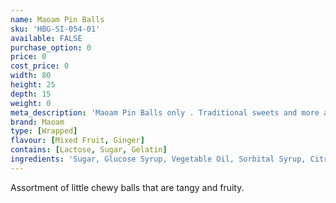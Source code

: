 ```yaml
---
name: Maoam Pin Balls
sku: 'HBG-SI-054-01'
available: FALSE
purchase_option: 0
price: 0
cost_price: 0
width: 80
height: 25
depth: 15
weight: 0
meta_description: 'Maoam Pin Balls only . Traditional sweets and more at Humbugs Confectionery Store. Specialists in satisfying your sweet tooth!'
brand: Maoam
type: [Wrapped]
flavour: [Mixed Fruit, Ginger]
contains: [Lactose, Sugar, Gelatin]
ingredients: 'Sugar, Glucose Syrup, Vegetable Oil, Sorbital Syrup, Citric Acid, Gelling Agent (Gelatine), Flavourings, Fruit and Plant Concentrates (Lemon, Safflower, Spirulina, Blackcurrant, Carrot, Radish, Apple, Glazing Agent (White and Yellow Beeswax), Caramelised Sugar Syrup, Liquorice Extract, Release Agent, Talc, Invert Sugar Syrup.'
---
```

Assortment of little chewy balls that are tangy and fruity.